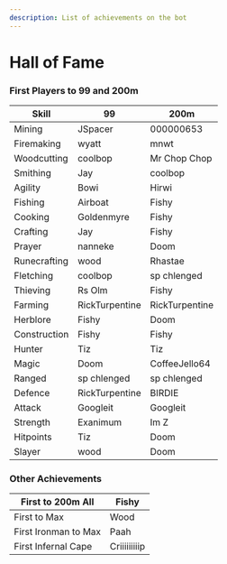 ```yaml
---
description: List of achievements on the bot
---
```


# Hall of Fame

### First Players to 99 and 200m

| Skill        | 99             | 200m           |
| ------------ | -------------- | -------------- |
| Mining       | JSpacer        | 000000653      |
| Firemaking   | wyatt          | mnwt           |
| Woodcutting  | coolbop        | Mr Chop Chop   |
| Smithing     | Jay            | coolbop        |
| Agility      | Bowi           | Hirwi          |
| Fishing      | Airboat        | Fishy          |
| Cooking      | Goldenmyre     | Fishy          |
| Crafting     | Jay            | Fishy          |
| Prayer       | nanneke        | Doom           |
| Runecrafting | wood           | Rhastae        |
| Fletching    | coolbop        | sp chlenged    |
| Thieving     | Rs Olm         | Fishy          |
| Farming      | RickTurpentine | RickTurpentine |
| Herblore     | Fishy          | Doom           |
| Construction | Fishy          | Fishy          |
| Hunter       | Tiz            | Tiz            |
| Magic        | Doom           | CoffeeJello64  |
| Ranged       | sp chlenged    | sp chlenged    |
| Defence      | RickTurpentine | BIRDIE         |
| Attack       | Googleit       | Googleit       |
| Strength     | Exanimum       | Im Z           |
| Hitpoints    | Tiz            | Doom           |
| Slayer       | wood           | Doom           |

### **Other Achievements**

| First to 200m All    | Fishy        |
| -------------------- | ------------ |
| First to Max         | Wood         |
| First Ironman to Max | Paah         |
| First Infernal Cape  | Criiiiiiiiip |

